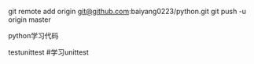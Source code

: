
git remote add origin git@github.com:baiyang0223/python.git
git push -u origin master

python学习代码

testunittest  #学习unittest
